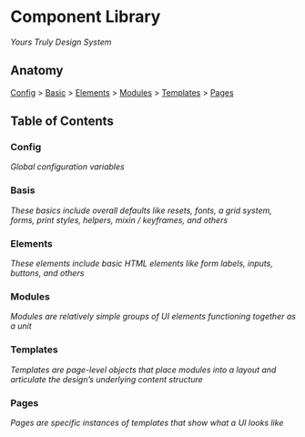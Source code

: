 # Component Library

*Yours Truly Design System*

## Anatomy

[Config](#config) > [Basic](#base) > [Elements](#elements) > [Modules](#modules) > [Templates](#templates) > [Pages](#pages)

## Table of Contents

### Config

*Global configuration variables*

### Basis

*These basics include overall defaults like resets, fonts, a grid system, forms, print styles, helpers, mixin / keyframes, and others*

### Elements

*These elements include basic HTML elements like form labels, inputs, buttons, and others*

### Modules

*Modules are relatively simple groups of UI elements functioning together as a unit*

### Templates

*Templates are page-level objects that place modules into a layout and articulate the design’s underlying content structure*

### Pages

*Pages are specific instances of templates that show what a UI looks like*
